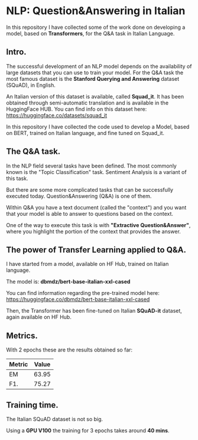 # NLP: Question&Answering in Italian
In this repository I have collected some of the work done on developing a model, based on **Transformers**, for the Q&amp;A task in Italian Language.

## Intro.
The successful development of an NLP model depends on the availability of large datasets that you can use to train your model.
For the Q&A task the most famous dataset is the **Stanford Querying and Answering** dataset (SQuAD), in English.

An Italian version of this dataset is available, called **Squad_it**. It has been obtained through semi-automatic translation and is available in the HuggingFace HUB.
You can find info on this dataset here: https://huggingface.co/datasets/squad_it

In this repository I have collected the code used to develop a Model, based on BERT, trained on Italian language, and fine tuned on Squad_it.

## The Q&A task.
In the NLP field several tasks have been defined. The most commonly known is the "Topic Classification" task. Sentiment Analysis is a variant of this task.

But there are some more complicated tasks that can be successfully executed today. Question&Answering (Q&A) is one of them.

Within Q&A you have a text document (called the "context") and you want that your model is able to answer to questions based on the context.

One of the way to execute this task is with **"Extractive Question&Answer"**, where you highlight the portion of the context that provides the answer.

## The power of Transfer Learning applied to Q&A.

I have started from a model, available on HF Hub, trained on Italian language.

The model is: **dbmdz/bert-base-italian-xxl-cased**

You can find information regarding the pre-trained model here: https://huggingface.co/dbmdz/bert-base-italian-xxl-cased

Then, the Transformer has been fine-tuned on Italian **SQuAD-it** dataset, again available on HF Hub.

## Metrics.

With 2 epochs these are the results obtained so far:

| Metric | Value |
|--------|-------|
|   EM   | 63.95 |
|   F1.  | 75.27 |

## Training time.

The Italian SQuAD dataset is not so big.

Using a **GPU V100** the training for 3 epochs takes around **40 mins**.




